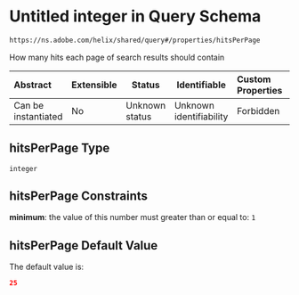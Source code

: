 # Untitled integer in Query Schema

```txt
https://ns.adobe.com/helix/shared/query#/properties/hitsPerPage
```

How many hits each page of search results should contain


| Abstract            | Extensible | Status         | Identifiable            | Custom Properties | Additional Properties | Access Restrictions | Defined In                                                      |
| :------------------ | ---------- | -------------- | ----------------------- | :---------------- | --------------------- | ------------------- | --------------------------------------------------------------- |
| Can be instantiated | No         | Unknown status | Unknown identifiability | Forbidden         | Allowed               | none                | [query.schema.json\*](query.schema.json "open original schema") |

## hitsPerPage Type

`integer`

## hitsPerPage Constraints

**minimum**: the value of this number must greater than or equal to: `1`

## hitsPerPage Default Value

The default value is:

```json
25
```
